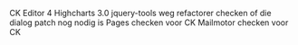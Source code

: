 CK Editor 4
Highcharts 3.0
jquery-tools weg refactorer
checken of die dialog patch nog nodig is
Pages checken voor CK
Mailmotor checken voor CK